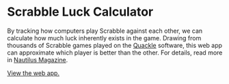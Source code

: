 # Scrabble Luck Calculator

By tracking how computers play Scrabble against each other, we can calculate how much
luck inherently exists in the game. Drawing from thousands of Scrabble games played on
the [Quackle](http://people.csail.mit.edu/jasonkb/quackle/) software, this web app can approximate which player is better than the other.
For details, read more in [Nautilus Magazine](https://nautil.us/issue/73/play/presenting-the-scrabble-luck-calculator).

[View the web app.](https://www.kmcelwee.com/scrabble-luck/)
